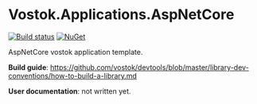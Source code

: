 # Vostok.Applications.AspNetCore

[![Build status](https://ci.appveyor.com/api/projects/status/github/vostok/applications.aspnetcore?svg=true&branch=master)](https://ci.appveyor.com/project/vostok/applications.aspnetcore/branch/master)
[![NuGet](https://img.shields.io/nuget/v/Vostok.Applications.AspNetCore.svg)](https://www.nuget.org/packages/Vostok.Applications.AspNetCore)

AspNetCore vostok application template.


**Build guide**: https://github.com/vostok/devtools/blob/master/library-dev-conventions/how-to-build-a-library.md

**User documentation**: not written yet.